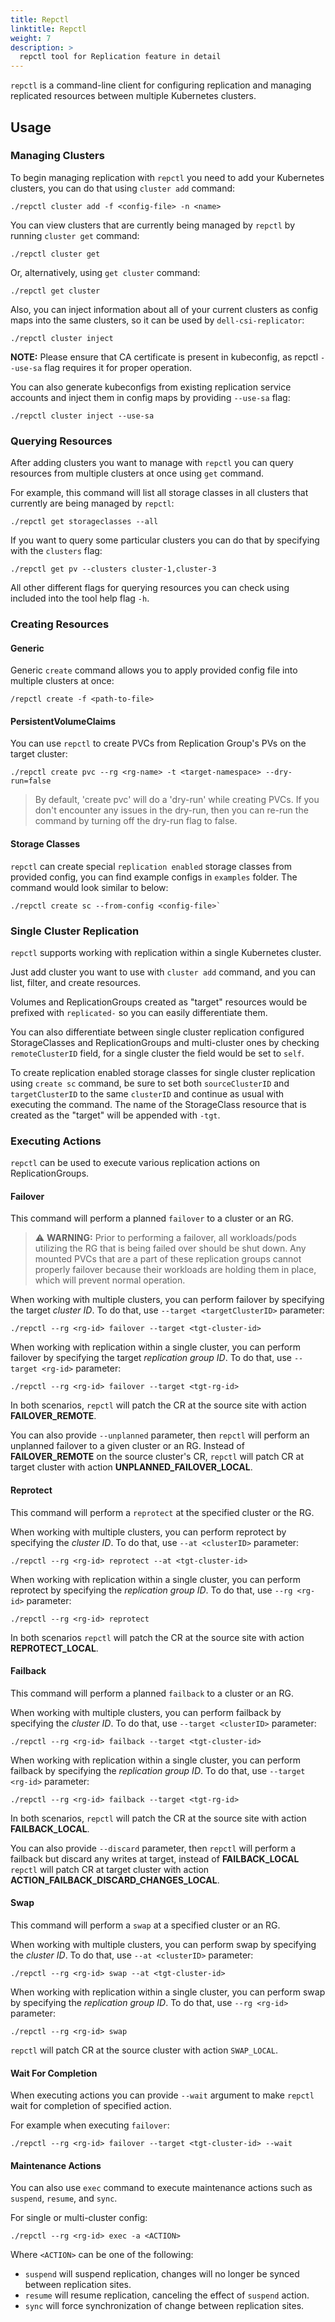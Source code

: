 ```yaml
---
title: Repctl
linktitle: Repctl
weight: 7
description: >
  repctl tool for Replication feature in detail
---
```



`repctl` is a command-line client for configuring replication 
and managing replicated resources between multiple Kubernetes clusters.

## Usage

### Managing Clusters

To begin managing replication with `repctl` you need to add your Kubernetes
clusters, you can do that using `cluster add` command:

```shell
./repctl cluster add -f <config-file> -n <name>
```

You can view clusters that are currently being managed by `repctl`
by running `cluster get` command:

```shell
./repctl cluster get
```

Or, alternatively, using `get cluster` command:

```shell
./repctl get cluster
```


Also, you can inject information about all of your current clusters as
config maps into the same clusters, so it can be used by `dell-csi-replicator`:

```shell 
./repctl cluster inject
```

**NOTE:** Please ensure that CA certificate is present in kubeconfig, as repctl `--use-sa` flag requires it for proper operation.

You can also generate kubeconfigs from existing replication service accounts and inject them in config maps by providing `--use-sa` flag:

```shell
./repctl cluster inject --use-sa
```

### Querying Resources

After adding clusters you want to manage with `repctl` you can query
resources from multiple clusters at once using `get` command. 

For example, this command will list all storage classes in all clusters
that currently are being managed by `repctl`:

```shell
./repctl get storageclasses --all
```

If you want to query some particular clusters you can do that by specifying with the 
`clusters` flag:

```shell
./repctl get pv --clusters cluster-1,cluster-3
```

All other different flags for querying resources you can check using
included into the tool help flag `-h`.

### Creating Resources

#### Generic
Generic `create` command allows you to apply provided config file into 
multiple clusters at once:

```shell
/repctl create -f <path-to-file>
```

#### PersistentVolumeClaims
You can use `repctl` to create PVCs from Replication Group's PVs 
on the target cluster:

```shell
./repctl create pvc --rg <rg-name> -t <target-namespace> --dry-run=false
```

> By default, 'create pvc' will do a 'dry-run' while creating PVCs.
If you don't encounter any issues in the dry-run, then you can
re-run the command by turning off the dry-run flag to false.

#### Storage Classes
`repctl` can create special `replication enabled` storage classes from
provided config, you can find example configs in `examples` folder. The command would look similar to below:

```shell
./repctl create sc --from-config <config-file>`
```

### Single Cluster Replication
`repctl` supports working with replication within a single Kubernetes cluster. 

Just add cluster you want to use with `cluster add` command, and you can list, filter, and create resources. 

Volumes and ReplicationGroups created as "target" resources would be prefixed with `replicated-` 
so you can easily differentiate them. 

You can also differentiate between single cluster replication configured StorageClasses and ReplicationGroups and multi-cluster ones 
by checking `remoteClusterID` field, for a single cluster the field would be set to `self`.

To create replication enabled storage classes for single cluster replication using `create sc` command,
be sure to set both `sourceClusterID` and `targetClusterID` to the same `clusterID` and continue as usual with executing the command.
The name of the StorageClass resource that is created as the "target" will be appended with `-tgt`. 

### Executing Actions
`repctl` can be used to execute various replication actions on ReplicationGroups. 

#### Failover

This command will perform a planned `failover` to a cluster or an RG.

> ⚠ **WARNING:** Prior to performing a failover, all workloads/pods utilizing the RG that is being failed over should be shut down. Any mounted PVCs that are a part of these replication groups cannot properly failover because their workloads are holding them in place, which will prevent normal operation.

When working with multiple clusters, you can perform failover by specifying the target _cluster ID_. To do that, use `--target <targetClusterID>` parameter:

```shell
./repctl --rg <rg-id> failover --target <tgt-cluster-id>
```

When working with replication within a single cluster, you can perform failover by specifying the target _replication group ID_. To do that, use `--target <rg-id>` parameter:

```shell
./repctl --rg <rg-id> failover --target <tgt-rg-id>
```

In both scenarios, `repctl` will patch the CR at the source site with action **FAILOVER_REMOTE**.

You can also provide `--unplanned` parameter, then `repctl` will perform an unplanned failover to a given cluster or an RG. Instead of **FAILOVER_REMOTE** on the source cluster's CR, `repctl` will patch CR at target cluster with action **UNPLANNED_FAILOVER_LOCAL**.

#### Reprotect

This command will perform a `reprotect` at the specified cluster or the RG.

When working with multiple clusters, you can perform reprotect by specifying the _cluster ID_. To do that, use `--at <clusterID>` parameter:

```shell
./repctl --rg <rg-id> reprotect --at <tgt-cluster-id>
```

When working with replication within a single cluster, you can perform reprotect by specifying the _replication group ID_. To do that, use `--rg <rg-id>` parameter:

```shell
./repctl --rg <rg-id> reprotect 
```

In both scenarios `repctl` will patch the CR at the source site with action **REPROTECT_LOCAL**.

#### Failback

This command will perform a planned `failback` to a cluster or an RG.

When working with multiple clusters, you can perform failback by specifying the _cluster ID_. To do that, use `--target <clusterID>` parameter:

```shell
./repctl --rg <rg-id> failback --target <tgt-cluster-id>
```

When working with replication within a single cluster, you can perform failback by specifying the _replication group ID_. To do that, use `--target <rg-id>` parameter:

```shell
./repctl --rg <rg-id> failback --target <tgt-rg-id>
```

In both scenarios, `repctl` will patch the CR at the source site with action **FAILBACK_LOCAL**.

You can also provide `--discard` parameter, then `repctl` will perform a failback but discard any writes at target, instead of **FAILBACK_LOCAL** `repctl` will patch CR at target cluster with action **ACTION_FAILBACK_DISCARD_CHANGES_LOCAL**.

#### Swap

This command will perform a `swap` at a specified cluster or an RG.

When working with multiple clusters, you can perform swap by specifying the _cluster ID_. To do that, use `--at <clusterID>` parameter:

```shell
./repctl --rg <rg-id> swap --at <tgt-cluster-id>
```

When working with replication within a single cluster, you can perform swap by specifying the _replication group ID_. To do that, use `--rg <rg-id>` parameter:

```shell
./repctl --rg <rg-id> swap
```

`repctl` will patch CR at the source cluster with action `SWAP_LOCAL`.


#### Wait For Completion 

When executing actions you can provide `--wait` argument to make `repctl` wait for completion of specified action.

For example when executing `failover`:

```shell
./repctl --rg <rg-id> failover --target <tgt-cluster-id> --wait
```

#### Maintenance Actions

You can also use `exec` command to execute maintenance actions such as `suspend`, `resume`, and `sync`.

For single or multi-cluster config:
```shell
./repctl --rg <rg-id> exec -a <ACTION>
```

Where `<ACTION>` can be one of the following:
* `suspend` will suspend replication, changes will no longer be synced between replication sites.
* `resume` will resume replication, canceling the effect of `suspend` action.
* `sync` will force synchronization of change between replication sites.


